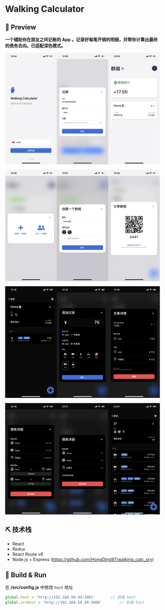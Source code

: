 # Walking Calculator

## 👀 Preview

**一个辅助你在朋友之间记账的 App 。记录好每笔开销的明细，并帮你计算出最终的债务去向。已适配深色模式。**

![IMG_1837](https://raw.githubusercontent.com/HongDing97/imgs/main/uPic/IMG_1837.JPEG)

![IMG_1838](https://raw.githubusercontent.com/HongDing97/imgs/main/uPic/IMG_1838.JPEG)

![IMG_1856](https://raw.githubusercontent.com/HongDing97/imgs/main/uPic/IMG_1856.JPEG)

![IMG_1857](https://raw.githubusercontent.com/HongDing97/imgs/main/uPic/IMG_1857.JPEG)

## ⛏ 技术栈

- React
- Redux
- React Route v6
- Node.js + Express (https://github.com/HongDing97/walking_calc_srv)

## 🌟 Build & Run

在 **/src/config.js** 中修改 `host` 地址

```js
global.host = 'http://192.168.50.44:3001'		// 前端 host
global.srvHost = 'http://192.168.50.44:3000'		// 后端 host
```

